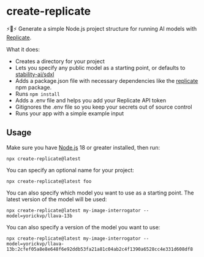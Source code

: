 # create-replicate 

⚡️🐢⚡️ Generate a simple Node.js project structure for running AI models with [Replicate](https://replicate.com).

What it does:

- Creates a directory for your project
- Lets you specify any public model as a starting point, or defaults to [stability-ai/sdxl](https://replicate.com/stability-ai/sdxl)
- Adds a package.json file with necessary dependencies like the [replicate](https://npm.im/replicate) npm package.
- Runs `npm install`
- Adds a .env file and helps you add your Replicate API token
- Gitignores the .env file so you keep your secrets out of source control
- Runs your app with a simple example input

## Usage

Make sure you have [Node.js](https://nodejs.org/) 18 or greater installed, then run:

```console
npx create-replicate@latest
```

You can specify an optional name for your project:

```console
npx create-replicate@latest foo
```

You can also specify which model you want to use as a starting point. The latest version of the model will be used:

```console
npx create-replicate@latest my-image-interrogator --model=yorickvp/llava-13b
```

You can also specify a version of the model you want to use:

```console
npx create-replicate@latest my-image-interrogator --model=yorickvp/llava-13b:2cfef05a8e8e648f6e92ddb53fa21a81c04ab2c4f1390a6528cc4e331d608df8
```